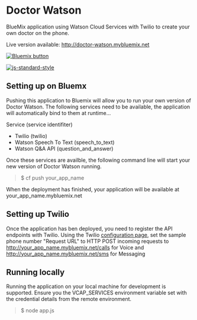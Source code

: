 Doctor Watson
=============

BlueMix application using Watson Cloud Services with Twilio to create your own doctor on the phone.

Live version available: <a href="http://doctor-watson.mybluemix.net">http://doctor-watson.mybluemix.net</a>

<a href="https://bluemix.net/deploy?repository=https://github.com/jthomas/doctor-watson" target="_blank"><img src="http://bluemix.net/deploy/button.png" alt="Bluemix button" />

[![js-standard-style](https://img.shields.io/badge/code%20style-standard-brightgreen.svg?style=flat-square)](https://github.com/feross/standard)

Setting up on Bluemx
--------------------

Pushing this application to Bluemix will allow you to run your own version of Doctor Watson. The following services need to be available, the application will automatically bind to them at runtime... 

Service (service identifiter)
* Twilio (twilio)
* Watson Speech To Text (speech_to_text)
* Watson Q&A API (question_and_answer)

Once these services are availble, the following command line will start your new version of Doctor Watson running.

> $ cf push your_app_name

When the deployment has finished, your application will be available at your_app_name.mybluemix.net

Setting up Twilio
--------------------

Once the application has ben deployed, you need to register the API endpoints with Twilio.
Using the Twilio [configuration page](https://www.twilio.com/user/account/phone-numbers/incoming), set the sample 
phone number "Request URL" to HTTP POST incoming requests to http://your_app_name.mybluemix.net/calls for Voice 
and http://your_app_name.mybluemix.net/sms for Messaging

Running locally
--------------------

Running the application on your local machine for development is supported. 
Ensure you the VCAP_SERVICES environment variable set with the credential details from the remote environment. 

> $ node app.js
